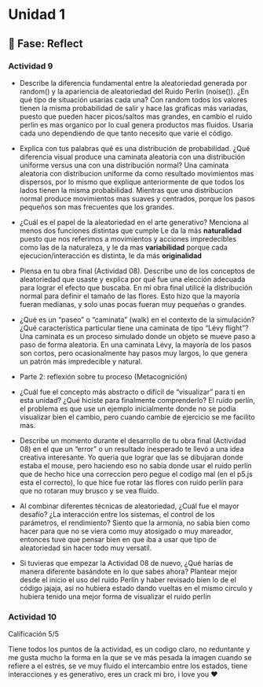 # Unidad 1

## 🤔 Fase: Reflect

### Actividad 9
- Describe la diferencia fundamental entre la aleatoriedad generada por random() y la apariencia de aleatoriedad del Ruido Perlin (noise()). ¿En qué tipo de situación usarías cada una?
  Con random todos los valores tienen la misma probabilidad de salir y hace las graficas más variadas, puesto que pueden hacer picos/saltos mas grandes, en cambio el ruido perlin es mas organico por lo cual genera productos mas fluidos. Usaria cada uno dependiendo de que tanto necesito que varie el código.
  
- Explica con tus palabras qué es una distribución de probabilidad. ¿Qué diferencia visual produce una caminata aleatoria con una distribución uniforme versus una con una distribución normal?
  Una caminata aleatoria con distribucion uniforme da como resultado movimientos mas dispersos, por lo mismo que explique anteriormente de que todos los lados tienen la misma probabilidad. Mientras que una distribucion normal produce movimientos mas suaves y centrados, porque los pasos pequeños son mas frecuentes que los grandes.
  
- ¿Cuál es el papel de la aleatoriedad en el arte generativo? Menciona al menos dos funciones distintas que cumple
  Le da la más **naturalidad** puesto que nos referimos a movimientos y acciones impredecibles como las de la naturaleza, y le da mas **variabilidad** porque cada ejecucion/interacción es distinta, le da más **originalidad**
  
- Piensa en tu obra final (Actividad 08). Describe uno de los conceptos de aleatoriedad que usaste y explica por qué fue una elección adecuada para lograr el efecto que buscaba.
  En mi obra final utilicé la distribución normal para definir el tamaño de las flores. Esto hizo que la mayoría fueran medianas, y solo unas pocas fueran muy pequeñas o grandes. 
  
- ¿Qué es un “paseo” o “caminata” (walk) en el contexto de la simulación? ¿Qué característica particular tiene una caminata de tipo “Lévy flight”?
  Una caminata es un proceso simulado donde un objeto se mueve paso a paso de forma aleatoria. En una caminata Lévy, la mayoría de los pasos son cortos, pero ocasionalmente hay pasos muy largos, lo que genera un patrón más impredecible y natural.
  
- Parte 2: reflexión sobre tu proceso (Metacognición)

- ¿Cuál fue el concepto más abstracto o difícil de “visualizar” para ti en esta unidad? ¿Qué hiciste para finalmente comprenderlo?
  El ruido perlín, el problema es que use un ejemplo inicialmente donde no se podia visualizar bien el cambio, pero cuando cambie de ejercicio se me facilito mas.
  
- Describe un momento durante el desarrollo de tu obra final (Actividad 08) en el que un “error” o un resultado inesperado te llevó a una idea creativa interesante.
  Yo queria que lograr que las se dibujaran donde estaba el mouse, pero haciendo eso no sabia donde usar el ruido perlín que de hecho hice una correccion pero pegue el codigo mal (en el p5.js esta el correcto), lo que hice fue rotar las flores con ruido perlín para que no rotaran muy brusco y se vea fluido.


  

- Al combinar diferentes técnicas de aleatoriedad, ¿Cuál fue el mayor desafío? ¿La interacción entre los sistemas, el control de los parámetros, el rendimiento?
  Siento que la armonía, no sabia bien como hacer para que no se viera como muy atosigado o muy mareador, entonces tuve que pensar bien en que iba a usar que tipo de aleatoriedad sin hacer todo muy versatil.
  
- Si tuvieras que empezar la Actividad 08 de nuevo, ¿Qué harías de manera diferente basándote en lo que sabes ahora?
  Plantear mejor desde el inicio el uso del ruido Perlín y haber revisado bien lo de el código jajaja, asi no hubiera estado dando vueltas en el mismo circulo y hubiera tenido una mejor forma de visualizar el ruido perlín
### Actividad 10

Calificación 5/5

Tiene todos los puntos de la actividad, es un codigo claro, no reduntante y me gusta mucho la forma en la que se ve más pesada la imagen cuando se refiere a el estrés, se ve muy fluido el intercambio entre los estados, tiene interacciones y es generativo, eres un crack mi bro, i love you ❤️
